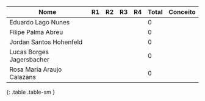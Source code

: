 | Nome                       | R1 | R2 | R3 | R4 | Total | Conceito |
|----------------------------|----|----|----|----|-------|----------|
| Eduardo Lago Nunes         |    |    |    |    | 0     |          |
| Filipe Palma Abreu         |    |    |    |    | 0     |          |
| Jordan Santos Hohenfeld    |    |    |    |    | 0     |          |
| Lucas Borges Jagersbacher  |    |    |    |    | 0     |          |
| Rosa Maria Araujo Calazans |    |    |    |    | 0     |          |
{: .table .table-sm }
